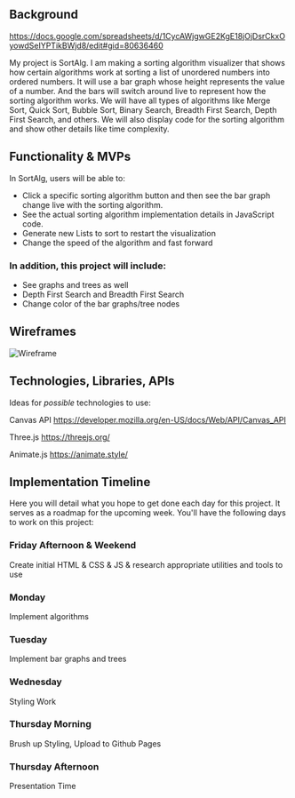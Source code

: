## Background
https://docs.google.com/spreadsheets/d/1CycAWjgwGE2KgE18jOjDsrCkxOyowdSeIYPTikBWjd8/edit#gid=80636460

My project is SortAlg. I am making a sorting algorithm visualizer that shows how certain algorithms work at sorting a list of unordered numbers into ordered numbers. It will use a bar graph whose height represents the value of a number. And the bars will switch around live to represent how the sorting algorithm works. We will have all types of algorithms like Merge Sort, Quick Sort, Bubble Sort, Binary Search, Breadth First Search, Depth First Search, and others. We will also display code for the sorting algorithm and show other details like time complexity.

## Functionality & MVPs

In SortAlg, users will be able to:

- Click a specific sorting algorithm button and then see the bar graph change live with the sorting algorithm.
- See the actual sorting algorithm implementation details in JavaScript code.
- Generate new Lists to sort to restart the visualization
- Change the speed of the algorithm and fast forward

### In addition, this project will include:
- See graphs and trees as well 
- Depth First Search and Breadth First Search
- Change color of the bar graphs/tree nodes

## Wireframes
![Wireframe](https://i.imgur.com/qDp9uHD.png)


## Technologies, Libraries, APIs

Ideas for *possible* technologies to use:

Canvas API https://developer.mozilla.org/en-US/docs/Web/API/Canvas_API

Three.js https://threejs.org/

Animate.js https://animate.style/
<!-- [Bulma](https://bulma.io/)  -->

## Implementation Timeline
Here you will detail what you hope to get done each day for this project. It serves as a roadmap for the upcoming week. You'll have the following days to work on this project:

### Friday Afternoon & Weekend
Create initial HTML & CSS & JS & research appropriate utilities and tools to use
### Monday
Implement algorithms
### Tuesday
Implement bar graphs and trees
### Wednesday
Styling Work
### Thursday Morning
Brush up Styling, Upload to Github Pages
### Thursday Afternoon 
Presentation Time


